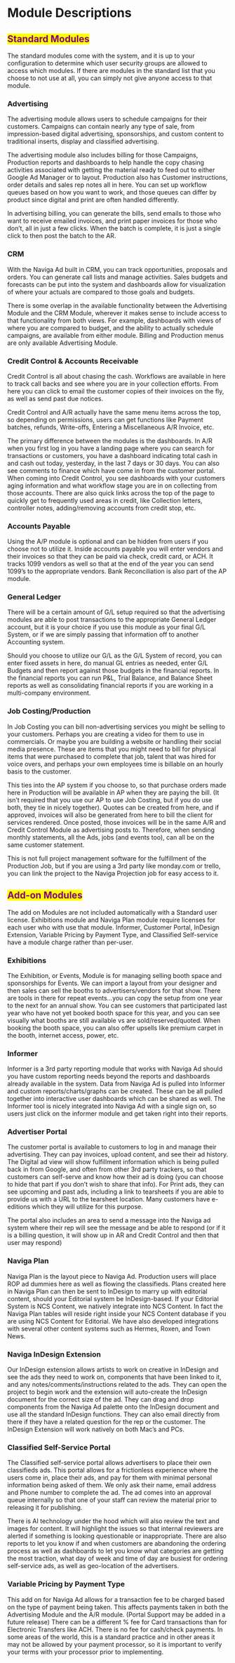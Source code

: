 # Module Descriptions

## <mark style="color:purple;">Standard Modules</mark>

The standard modules come with the system, and it is up to your configuration to determine which user security groups are allowed to access which modules. If there are modules in the standard list that you choose to not use at all, you can simply not give anyone access to that module.

### Advertising

The advertising module allows users to schedule campaigns for their customers. Campaigns can contain nearly any type of sale, from impression-based digital advertising, sponsorships, and custom content to traditional inserts, display and classified advertising.

The advertising module also includes billing for those Campaigns, Production reports and dashboards to help handle the copy chasing activities associated with getting the material ready to feed out to either Google Ad Manager or to layout. Production also has Customer instructions, order details and sales rep notes all in here. You can set up workflow queues based on how you want to work, and those queues can differ by product since digital and print are often handled differently.

In advertising billing, you can generate the bills, send emails to those who want to receive emailed invoices, and print paper invoices for those who don’t, all in just a few clicks. When the batch is complete, it is just a single click to then post the batch to the AR.

### CRM

With the Naviga Ad built in CRM, you can track opportunities, proposals and orders. You can generate call lists and manage activities. Sales budgets and forecasts can be put into the system and dashboards allow for visualization of where your actuals are compared to those goals and budgets.

There is some overlap in the available functionality between the Advertising Module and the CRM Module, wherever it makes sense to include access to that functionality from both views. For example, dashboards with views of where you are compared to budget, and the ability to actually schedule campaigns, are available from either module. Billing and Production menus are only available Advertising Module.

### Credit Control & Accounts Receivable

Credit Control is all about chasing the cash. Workflows are available in here to track call backs and see where you are in your collection efforts. From here you can click to email the customer copies of their invoices on the fly, as well as send past due notices.

Credit Control and A/R actually have the same menu items across the top, so depending on permissions, users can get functions like Payment batches, refunds, Write-offs, Entering a Miscellaneous A/R Invoice, etc.

The primary difference between the modules is the dashboards. In A/R when you first log in you have a landing page where you can search for transactions or customers, you have a dashboard indicating total cash in and cash out today, yesterday, in the last 7 days or 30 days. You can also see comments to finance which have come in from the customer portal. When coming into Credit Control, you see dashboards with your customers aging information and what workflow stage you are in on collecting from those accounts. There are also quick links across the top of the page to quickly get to frequently used areas in credit, like Collection letters, controller notes, adding/removing accounts from credit stop, etc.

### Accounts Payable

Using the A/P module is optional and can be hidden from users if you choose not to utilize it. Inside accounts payable you will enter vendors and their invoices so that they can be paid via check, credit card, or ACH. It tracks 1099 vendors as well so that at the end of the year you can send 1099’s to the appropriate vendors. Bank Reconciliation is also part of the AP module.

### General Ledger

There will be a certain amount of G/L setup required so that the advertising modules are able to post transactions to the appropriate General Ledger account, but it is your choice if you use this module as your final G/L System, or if we are simply passing that information off to another Accounting system.

Should you choose to utilize our G/L as the G/L System of record, you can enter fixed assets in here, do manual GL entries as needed, enter G/L Budgets and then report against those budgets in the financial reports. In the financial reports you can run P\&L, Trial Balance, and Balance Sheet reports as well as consolidating financial reports if you are working in a multi-company environment.

### Job Costing/Production

In Job Costing you can bill non-advertising services you might be selling to your customers. Perhaps you are creating a video for them to use in commercials. Or maybe you are building a website or handling their social media presence. These are items that you might need to bill for physical items that were purchased to complete that job, talent that was hired for voice overs, and perhaps your own employees time is billable on an hourly basis to the customer.

This ties into the AP system if you choose to, so that purchase orders made here in Production will be available in AP when they are paying the bill. (It isn’t required that you use our AP to use Job Costing, but if you do use both, they tie in nicely together). Quotes can be created from here, and if approved, invoices will also be generated from here to bill the client for services rendered. Once posted, those invoices will be in the same A/R and Credit Control Module as advertising posts to. Therefore, when sending monthly statements, all the Ads, jobs (and events too), can all be on the same customer statement.

This is not full project management software for the fulfillment of the Production Job, but if you are using a 3rd party like monday.com or trello, you can link the project to the Naviga Projection job for easy access to it.

## <mark style="color:purple;">Add-on Modules</mark>

The add on Modules are not included automatically with a Standard user license. Exhibitions module and Naviga Plan module require licenses for each user who with use that module. Informer, Customer Portal, InDesign Extension, Variable Pricing by Payment Type, and Classified Self-service have a module charge rather than per-user.

### Exhibitions

The Exhibition, or Events, Module is for managing selling booth space and sponsorships for Events. We can import a layout from your designer and then sales can sell the booths to advertisers/vendors for that show. There are tools in there for repeat events…you can copy the setup from one year to the next for an annual show. You can see customers that participated last year who have not yet booked booth space for this year, and you can see visually what booths are still available vs are sold/reserved/quoted. When booking the booth space, you can also offer upsells like premium carpet in the booth, internet access, power, etc.

### Informer

Informer is a 3rd party reporting module that works with Naviga Ad should you have custom reporting needs beyond the reports and dashboards already available in the system. Data from Naviga Ad is pulled into Informer and custom reports/charts/graphs can be created. These can be all pulled together into interactive user dashboards which can be shared as well. The Informer tool is nicely integrated into Naviga Ad with a single sign on, so users just click on the informer module and get taken right into their reports.

### Advertiser Portal

The customer portal is available to customers to log in and manage their advertising. They can pay invoices, upload content, and see their ad history. The Digital ad view will show fulfillment information which is being pulled back in from Google, and often from other 3rd party trackers, so that customers can self-serve and know how their ad is doing (you can choose to hide that part if you don’t wish to share that info). For Print ads, they can see upcoming and past ads, including a link to tearsheets if you are able to provide us with a URL to the tearsheet location. Many customers have e-editions which they will utilize for this purpose.

The portal also includes an area to send a message into the Naviga ad system where their rep will see the message and be able to respond (or if it is a billing question, it will show up in AR and Credit Control and then that user may respond)

### Naviga Plan

Naviga Plan is the layout piece to Naviga Ad. Production users will place ROP ad dummies here as well as flowing the classifieds. Plans created here in Naviga Plan can then be sent to InDesign to marry up with editorial content, should your Editorial system be InDesign-based. If your Editorial System is NCS Content, we natively integrate into NCS Content. In fact the Naviga Plan tables will reside right inside your NCS Content database if you are using NCS Content for Editorial. We have also developed integrations with several other content systems such as Hermes, Roxen, and Town News.

### Naviga InDesign Extension

Our InDesign extension allows artists to work on creative in InDesign and see the ads they need to work on, components that have been linked to it, and any notes/comments/instructions related to the ads. They can open the project to begin work and the extension will auto-create the InDesign document for the correct size of the ad. They can drag and drop components from the Naviga Ad palette onto the InDesign document and use all the standard InDesign functions. They can also email directly from there if they have a related question for the rep or the customer. The InDesign Extension will work natively on both Mac’s and PCs.

### Classified Self-Service Portal

The Classified self-service portal allows advertisers to place their own classifieds ads. This portal allows for a frictionless experience where the users come in, place their ads, and pay for them with minimal personal information being asked of them. We only ask their name, email address and Phone number to complete the ad. The ad comes into an approval queue internally so that one of your staff can review the material prior to releasing it for publishing.

There is AI technology under the hood which will also review the text and images for content. It will highlight the issues so that internal reviewers are alerted if something is looking questionable or inappropriate. There are also reports to let you know if and when customers are abandoning the ordering process as well as dashboards to let you know what categories are getting the most traction, what day of week and time of day are busiest for ordering self-service ads, as well as geo-location of the advertisers.

### Variable Pricing by Payment Type

This add on for Naviga Ad allows for a transaction fee to be charged based on the type of payment being taken. This affects payments taken in both the Advertising Module and the A/R module. (Portal Support may be added in a future release) There can be a different % fee for Card transactions than for Electronic Transfers like ACH. There is no fee for cash/check payments. In some areas of the world, this is a standard practice and in other areas it may not be allowed by your payment processor, so it is important to verify your terms with your processor prior to implementing.
